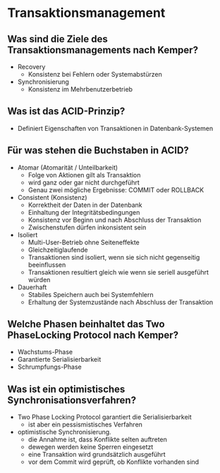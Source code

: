 # Transaktionsmanagement

## Was sind die Ziele des Transaktionsmanagements nach Kemper?
* Recovery
    * Konsistenz bei Fehlern oder Systemabstürzen
* Synchronisierung
    * Konsistenz im Mehrbenutzerbetrieb

## Was ist das ACID-Prinzip?
* Definiert Eigenschaften von Transaktionen in Datenbank-Systemen

## Für was stehen die Buchstaben in ACID?
* Atomar (Atomarität / Unteilbarkeit)
    * Folge von Aktionen gilt als Transaktion
    * wird ganz oder gar nicht durchgeführt
    * Genau zwei mögliche Ergebnisse: COMMIT oder ROLLBACK
* Consistent (Konsistenz)
    * Korrektheit der Daten in der Datenbank
    * Einhaltung der Integritätsbedingungen
    * Konsistenz vor Beginn und nach Abschluss der Transaktion
    * Zwischenstufen dürfen inkonsistent sein
* Isoliert
    * Multi-User-Betrieb ohne Seiteneffekte
    * Gleichzeitiglaufende
    * Transaktionen sind isoliert, wenn sie sich nicht gegenseitig beeinflussen
    * Transaktionen resultiert gleich wie wenn sie seriell ausgeführt würden
* Dauerhaft
    * Stabiles Speichern auch bei Systemfehlern
    * Erhaltung der Systemzustände nach Abschluss der Transaktion

## Welche Phasen beinhaltet das Two PhaseLocking Protocol nach Kemper?
* Wachstums-Phase
* Garantierte Serialisierbarkeit
* Schrumpfungs-Phase

## Was ist ein optimistisches Synchronisationsverfahren?
* Two Phase Locking Protocol garantiert die Serialisierbarkeit
    * ist aber ein pessismistisches Verfahren
* optimistische Synchronisierung.
    * die Annahme ist, dass Konflikte selten auftreten
    * dewegen werden keine Sperren eingesetzt
    * eine Transaktion wird grundsätzlich ausgeführt
    * vor dem Commit wird geprüft, ob Konflikte vorhanden sind

